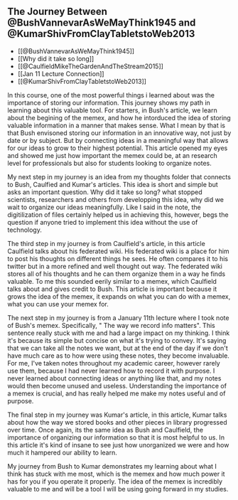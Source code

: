 ## The Journey Between @BushVannevarAsWeMayThink1945 and @KumarShivFromClayTabletstoWeb2013
- [[@BushVannevarAsWeMayThink1945]]
- [[Why did it take so long]]
- [[@CaulfieldMikeTheGardenAndTheStream2015]]
- [[Jan 11 Lecture Connection]]
- [[@KumarShivFromClayTabletstoWeb2013]]


In this course, one of the most powerful things i learned about was the importance of storing our information. This journey shows my path in learning about this valuable tool. For starters, in Bush's article, we learn about the begining of the memex, and how he intorduced the idea of storing valuable information in a manner that makes sense. What I mean by that is that Bush envisoned storing our information in an innovative way, not just by date or by subject. But by connecting ideas in a meaningful way that allows for our ideas to grow to their highest potential. This article opened my eyes and showed me just how important the memex could be, at an research level for professionals but also for students looking to organize notes.

My next step in my journey is an idea from my thoughts folder that connects to Bush, Caulfied and Kumar's articles. This idea is short and simple but asks an important question. Why did it take so long? what stopped scientists, researchers and others from developping this idea, why did we wait to organize our ideas meaningfully. Like I said in the note, the digitilization of files certainly helped us in achieving this, however, begs the question if anyone tried to implement this idea without the use of technology.

The third step in my journey is from Caulfield's article, in this article Caulfield talks about his federated wiki. His federated wiki is a place for him to post his thoughts on different things he sees. He often compares it to his twitter but in a more refined and well thought out way. The federated wiki stores all of his thoughts and he can them organize them in a way he finds valuable. To me this sounded eerily similar to a memex, which Caulfield talks about and gives credit to Bush. This article is important because it grows the idea of the memex, it expands on what you can do with a memex, what you can use your memex for. 


The next step in my journey is from a January 11th lecture where I took note of Bush's memex. Specifically, " The way we record info matters". This sentence really stuck with me and had a large impact on my thinking. I think it's because its simple but concise on what it's trying to convey. It's saying that we can take all the notes we want, but at the end of the day if we don't have much care as to how were using these notes, they become invaluable. For me, I've taken notes throughout my academic career, however rarely use them, because I had never learned how to record it with purpose. I never learned about connecting ideas or anything like that, and my notes would then become unused and useless. Understanding the importance of a memex is crucial, and has really helped me make my notes useful and of purpose.

The final step in my journey was Kumar's article, in this article, Kumar talks about how the way we stored books and other pieces in library progressed over time. Once again, its the same idea as Bush and Caulfield, the importance of organizing our information so that it is most helpful to us. In this article it's kind of insane to see just how unorganized we were and how much it hampered our ability to learn. 

My journey from Bush to Kumar demonstrates my learning about what I think has stuck with me most, which is the memex and how much power it has for you if you operate it properly. The idea of the memex is incredibly valuable to me and will be a tool I will be using going forward in my studies. 
